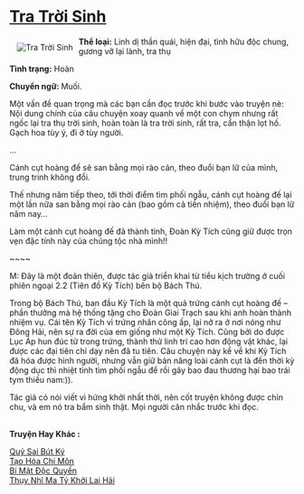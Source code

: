 <a href="https://utruyen.com/tra-troi-sinh/18719/" title="Tra Trời Sinh"><h1>Tra Trời Sinh</h1></a><div style="display:table"><img align="right" style="float: left; padding: 10px;" src="https://utruyen.com/images/story/200x260/tra-troi-sinh.jpg" alt="Tra Trời Sinh"><b>Thể loại:</b> Linh dị thần quái, hiện đại, tình hữu độc chung, gương vỡ lại lành, tra thụ<p></p><b>Tình trạng:</b> Hoàn <p></p><b>Chuyển ngữ: </b>Muối.<p></p>Một vấn đề quan trọng mà các bạn cần đọc trước khi bước vào truyện nè: Nội dung chính của câu chuyện xoay quanh về một con chym nhưng rất ngốc lại tra thụ trời sinh, hoàn toàn là tra trời sinh, rất tra, cẩn thận lọt hố. Gạch hoa tùy ý, đi ở tùy người.<p></p>…<p></p>Cánh cụt hoàng đế sẽ san bằng mọi rào cản, theo đuổi bạn lữ của mình, trung trinh không đổi.<p></p>Thế nhưng năm tiếp theo, tới thời điểm tìm phối ngẫu, cánh cụt hoàng đế lại một lần nữa san bằng mọi rào cản (bao gồm cả tiền nhiệm), theo đuổi bạn lữ năm nay…<p></p>Làm một cánh cụt hoàng đế đã thành tinh, Đoàn Kỳ Tích cũng giữ được trọn vẹn đặc tính này của chủng tộc nhà mình!!<p></p>~~~~<p></p>M: Đây là một đoản thiên, được tác giả triển khai từ tiểu kịch trường ở cuối phiên ngoại 2.2 (Tiên đồ Kỳ Tích) bên bộ Bách Thú.<p></p>Trong bộ Bách Thú, ban đầu Kỳ Tích là một quả trứng cánh cụt hoàng đế – phần thưởng mà hệ thống tặng cho Đoàn Giai Trạch sau khi anh hoàn thành nhiệm vụ. Cái tên Kỳ Tích vì trứng nhân công ấp, lại nở ra ở nơi nóng như Đông Hải, nên sự ra đời của em giống như một Kỳ Tích. Cũng bởi do được Lục Áp hun đúc từ trong trứng, thành thử linh trí cao hơn động vật khác, lại được các đại tiên chỉ dạy nên đã tu tiên. Câu chuyện này kể về khi Kỳ Tích đã hóa được hình người, nhưng vẫn giữ bản năng loài cánh cụt là đến thời kỳ động dục thì nhiệt tình tìm phối ngẫu để rồi gây bao đau thương hại bao trái tym thiếu nam:)).<p></p>Tác giả có nói viết vì hứng khởi nhất thời, nên cốt truyện không được chỉn chu, và em nó tra bẩm sinh thật. Mọi người cân nhắc trước khi đọc.</div><p><br><b>Truyện Hay Khác :</b></p><a href="https://utruyen.com/quy-sai-but-ky/18709/" alt="Quỷ Sai Bút Ký">Quỷ Sai Bút Ký</a><br/><a href="https://truyenhot2020.wordpress.com/2019/12/11/tao-hoa-chi-mon/" alt="Tạo Hóa Chi Môn">Tạo Hóa Chi Môn</a><br/><a href="https://github.com/quanluxury/truyenhot/tree/master/truyenhay/17845/" alt="Bí Mật Độc Quyền">Bí Mật Độc Quyền</a><br/><a href="https://github.com/quanluxury/ngontinh_sac/tree/master/truyenhay/17734/" alt="Thụy Nhĩ Ma Tý Khởi Lai Hải">Thụy Nhĩ Ma Tý Khởi Lai Hải</a><br/>